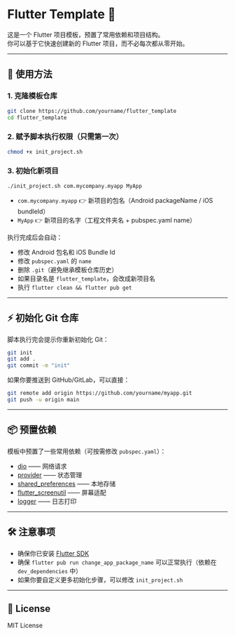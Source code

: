 
# Flutter Template 🚀

这是一个 Flutter 项目模板，预置了常用依赖和项目结构。  
你可以基于它快速创建新的 Flutter 项目，而不必每次都从零开始。

---

## 🔧 使用方法

### 1. 克隆模板仓库
```bash
git clone https://github.com/yourname/flutter_template
cd flutter_template
```

### 2. 赋予脚本执行权限（只需第一次）
```bash
chmod +x init_project.sh
```

### 3. 初始化新项目
```bash
./init_project.sh com.mycompany.myapp MyApp
```

- `com.mycompany.myapp` 👉 新项目的包名（Android packageName / iOS bundleId）  
- `MyApp` 👉 新项目的名字（工程文件夹名 + pubspec.yaml name）  

执行完成后会自动：
- 修改 Android 包名和 iOS Bundle Id  
- 修改 `pubspec.yaml` 的 `name`  
- 删除 `.git`（避免继承模板仓库历史）  
- 如果目录名是 `flutter_template`，会改成新项目名  
- 执行 `flutter clean && flutter pub get`  

---

## ⚡ 初始化 Git 仓库
脚本执行完会提示你重新初始化 Git：  

```bash
git init
git add .
git commit -m "init"
```

如果你要推送到 GitHub/GitLab，可以直接：  

```bash
git remote add origin https://github.com/yourname/myapp.git
git push -u origin main
```

---

## 📦 预置依赖
模板中预置了一些常用依赖（可按需修改 `pubspec.yaml`）：  

- [dio](https://pub.dev/packages/dio) —— 网络请求  
- [provider](https://pub.dev/packages/provider) —— 状态管理  
- [shared_preferences](https://pub.dev/packages/shared_preferences) —— 本地存储  
- [flutter_screenutil](https://pub.dev/packages/flutter_screenutil) —— 屏幕适配  
- [logger](https://pub.dev/packages/logger) —— 日志打印  

---

## 🛠️ 注意事项
- 确保你已安装 [Flutter SDK](https://flutter.dev/docs/get-started/install)  
- 确保 `flutter pub run change_app_package_name` 可以正常执行（依赖在 `dev_dependencies` 中）  
- 如果你要自定义更多初始化步骤，可以修改 `init_project.sh`  

---

## 📄 License
MIT License
